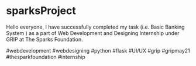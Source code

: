 # sparksProject

Hello everyone,
I have successfully completed my task (i.e. Basic Banking System ) as a part of Web Development and Designing Internship under GRIP at The Sparks Foundation.


#webdevelopment #webdesigning #python #flask #UI/UX
#grip #gripmay21 #thesparkfoundation #internship
